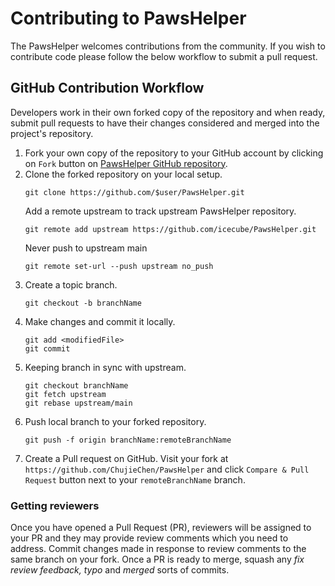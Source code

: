 # Contributing to PawsHelper

The PawsHelper welcomes contributions from the community. If you wish to contribute code please follow the below workflow to submit a pull request.


## GitHub Contribution Workflow

Developers work in their own forked copy of the repository and when ready,
submit pull requests to have their changes considered and merged into the
project's repository.

1. Fork your own copy of the repository to your GitHub account by clicking on
   `Fork` button on [PawsHelper GitHub repository](https://github.com/ChujieChen/PawsHelper).
2. Clone the forked repository on your local setup.
    ```
    git clone https://github.com/$user/PawsHelper.git
    ```
    Add a remote upstream to track upstream PawsHelper repository.
    ```
    git remote add upstream https://github.com/icecube/PawsHelper.git
    ```
    Never push to upstream main
    ```
    git remote set-url --push upstream no_push
    ```
3. Create a topic branch.
    ```
    git checkout -b branchName
    ```
4. Make changes and commit it locally.
    ```
    git add <modifiedFile>
    git commit
    ```
5. Keeping branch in sync with upstream.
    ```
    git checkout branchName
    git fetch upstream
    git rebase upstream/main
    ```
6. Push local branch to your forked repository.
    ```
    git push -f origin branchName:remoteBranchName
    ```
7. Create a Pull request on GitHub.
   Visit your fork at `https://github.com/ChujieChen/PawsHelper` and click
   `Compare & Pull Request` button next to your `remoteBranchName` branch.

### Getting reviewers

Once you have opened a Pull Request (PR), reviewers will be assigned to your
PR and they may provide review comments which you need to address.
Commit changes made in response to review comments to the same branch on your
fork. Once a PR is ready to merge, squash any *fix review feedback, typo*
and *merged* sorts of commits.

